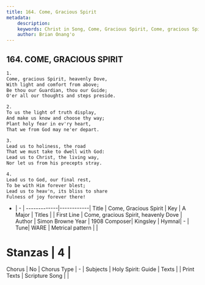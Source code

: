 ```yaml
---
title: 164. Come, Gracious Spirit
metadata:
    description: 
    keywords: Christ in Song, Come, Gracious Spirit, Come, gracious Spirit, heavenly Dove, 
    author: Brian Onang'o
---
```



## 164. COME, GRACIOUS SPIRIT

```txt
1.
Come, gracious Spirit, heavenly Dove,
With light and comfort from above;
Be thou our Guardian, thou our Guide;
O'er all our thoughts and steps preside.

2.
To us the light of truth display,
And make us know and choose thy way;
Plant holy fear in ev'ry heart,
That we from God may ne'er depart.

3.
Lead us to holiness, the road
That we must take to dwell with God:
Lead us to Christ, the living way,
Nor let us from his precepts stray.

4.
Lead us to God, our final rest,
To be with Him forever blest;
Lead us to heav'n, its bliss to share
Fulness of joy forever there!
```

- |   -  |
-------------|------------|
Title | Come, Gracious Spirit |
Key | A Major |
Titles |  |
First Line | Come, gracious Spirit, heavenly Dove |
Author | Simon Browne
Year | 1908
Composer| Kingsley |
Hymnal|  - |
Tune| WARE |
Metrical pattern | |
# Stanzas | 4 |
Chorus | No |
Chorus Type | - |
Subjects | Holy Spirit: Guide |
Texts |  |
Print Texts | 
Scripture Song |  |
  
